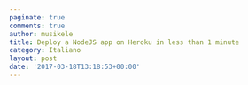 ```yaml
---
paginate: true
comments: true
author: musikele
title: Deploy a NodeJS app on Heroku in less than 1 minute
category: Italiano
layout: post
date: '2017-03-18T13:18:53+00:00'
---
```

